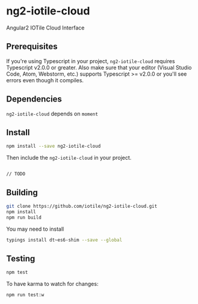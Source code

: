 # ng2-iotile-cloud
Angular2 IOTile Cloud Interface


## Prerequisites

If you're using Typescript in your project, `ng2-iotile-cloud` requires Typescript v2.0.0 or greater. Also make sure that your editor (Visual Studio Code, Atom, Webstorm, etc.) supports Typescript >= v2.0.0 or you'll see errors even though it compiles.

## Dependencies

`ng2-iotile-cloud` depends on `moment` 

## Install

```bash
npm install --save ng2-iotile-cloud
```

Then include the `ng2-iotile-cloud` in your project.

```Angular2

// TODO

```


## Building

```bash
git clone https://github.com/iotile/ng2-iotile-cloud.git
npm install
npm run build
```

You may need to install

```bash
typings install dt~es6-shim --save --global
```

## Testing

```bash
npm test
```

To have karma to watch for changes:
```bash
npm run test:w
```

